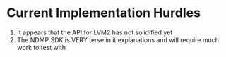 # Current Implementation Hurdles #
  1. It appears that the API for LVM2 has not solidified yet
  1. The NDMP SDK is VERY terse in it explanations and will require much work to test with
